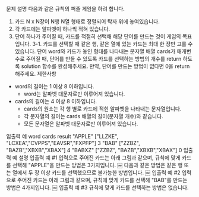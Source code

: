 문제 설명
다음과 같은 규칙의 퍼즐 게임을 하려 합니다.

1. 카드 N x N장이 N행 N열 형태로 정렬되어 탁자 위에 놓여있습니다.
2. 각 카드에는 알파벳이 하나씩 적혀 있습니다.
3. 단어 하나가 주어질 때, 카드를 적절히 선택해 해당 단어를 만드는 것이 게임의 목표입니다. 3-1. 카드를 선택할 때 같은 행, 같은 열에 있는 카드는 최대 한 장만 고를 수 있습니다.
   단어 word와 카드가 놓인 형태를 나타내는 문자열 배열 cards가 매개변수로 주어질 때, 단어를 만들 수 있도록 카드를 선택하는 방법의 개수를 return 하도록 solution 함수를 완성해주세요. 만약, 단어를 만드는 방법이 없다면 0을 return 해주세요.
   제한사항

- word의 길이는 1 이상 8 이하입니다.
  - word는 알파벳 대문자로만 이루어져 있습니다.
- cards의 길이는 4 이상 8 이하입니다.
  - cards의 원소는 각 행 별로 카드에 적힌 알파벳을 나타내는 문자열입니다.
  - 각 문자열의 길이는 cards 배열의 길이(문자열 개수)와 같습니다.
  - 모든 문자열은 알파벳 대문자로만 이루어져 있습니다.

입출력 예
word cards result
"APPLE" ["LLZKE", "LCXEA","CVPPS","EAVSR","FXPFP"] 3
"BAB" ["ZZBZ", "BAZB","XBXB","XBAX"] 4
"BABXZ" ["ZZBZ", "BAZB","XBXB","XBAX"] 0
입출력 예 설명
입출력 예 #1
입력으로 주어진 카드는 아래 그림과 같으며, 규칙에 맞게 카드를 선택해 "APPLE"을 만드는 방법은 3가지입니다.
￼
다음과 같은 방법은 같은 행 또는 열에서 두 장 이상 카드를 선택했으므로 불가능한 방법입니다.
￼
입출력 예 #2
입력으로 주어진 카드는 아래 그림과 같으며, 규칙에 맞게 카드를 선택해 "BAB"를 만드는 방법은 4가지입니다.
￼
입출력 예 #3
규칙에 맞게 카드를 선택하는 방법은 없습니다.
